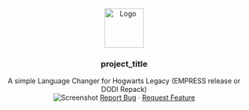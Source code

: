 <a name="readme-top"></a>

<!-- PROJECT LOGO -->
<br />
<div align="center">
  <a href="https://i.imgur.com/SiKr8e1.png">
    <img src="https://freepngimg.com/download/hat/107809-hat-sorting-potter-harry-free-png-hq.png" alt="Logo" width="80" height="80">
  </a>

<h3 align="center">project_title</h3>

  <p align="center">
    A simple Language Changer for Hogwarts Legacy (EMPRESS release or DODI Repack)
    <br />
    <img src="https://i.imgur.com/SiKr8e1.png" alt="Screenshot">
    <a href="https://github.com/erassus/Hogwarts-Legacy-Language-Changer/issues">Report Bug</a>
    ·
    <a href="https://github.com/erassus/Hogwarts-Legacy-Language-Changer/issues">Request Feature</a>
  </p>
</div>

